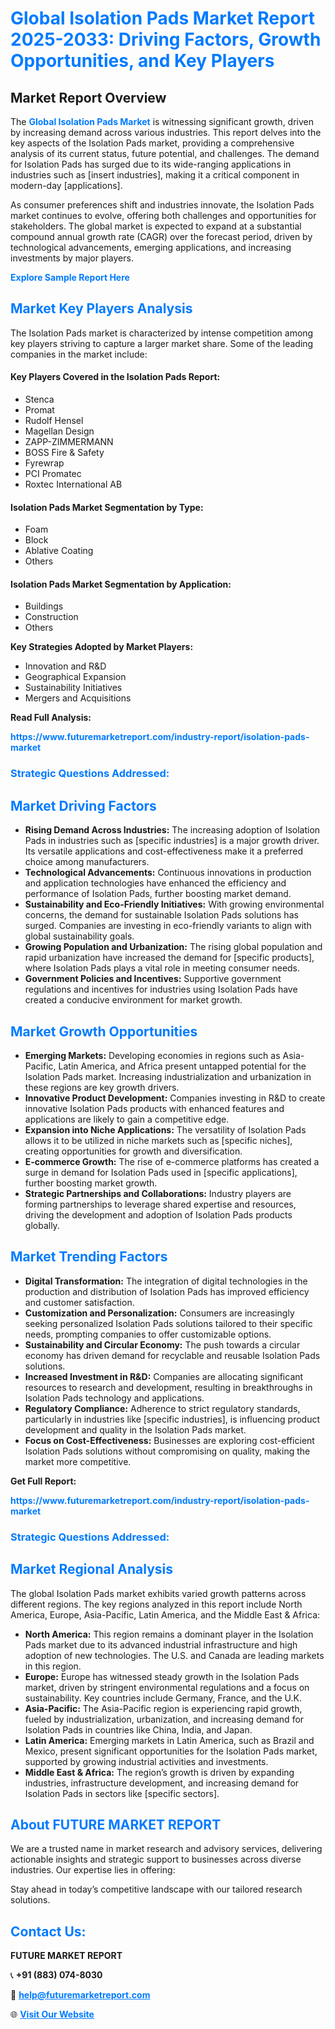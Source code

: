 <h1 style="color: #007BFF;">Global Isolation Pads Market Report 2025-2033: Driving Factors, Growth Opportunities, and Key Players</h1>

<section id="overview">
<h2>Market Report Overview</h2>
<p>The <a href="https://www.futuremarketreport.com/industry-report/isolation-pads-market" style="color: #007BFF; text-decoration: none;"><strong>Global Isolation Pads Market</strong></a> is witnessing significant growth, driven by increasing demand across various industries. This report delves into the key aspects of the Isolation Pads market, providing a comprehensive analysis of its current status, future potential, and challenges. The demand for Isolation Pads has surged due to its wide-ranging applications in industries such as [insert industries], making it a critical component in modern-day [applications].</p>
<p>As consumer preferences shift and industries innovate, the Isolation Pads market continues to evolve, offering both challenges and opportunities for stakeholders. The global market is expected to expand at a substantial compound annual growth rate (CAGR) over the forecast period, driven by technological advancements, emerging applications, and increasing investments by major players.</p>
</section>

<section id="overview">
<p><a href="https://www.futuremarketreport.com/request-sample/reportId=37470" style="color: #007BFF; text-decoration: none;"><strong>Explore Sample Report Here</strong></a></p>
</section>

<section id="key-players">
<h2 style="color: #007BFF;">Market Key Players Analysis</h2>
<p>The Isolation Pads market is characterized by intense competition among key players striving to capture a larger market share. Some of the leading companies in the market include:</p>
<h4>Key Players Covered in the Isolation Pads Report:</h4>
<ul><li>Stenca</li><li>Promat</li><li>Rudolf Hensel</li><li>Magellan Design</li><li>ZAPP-ZIMMERMANN</li><li>BOSS Fire &amp; Safety</li><li>Fyrewrap</li><li>PCI Promatec</li><li>Roxtec International AB</li></ul>
<h4>Isolation Pads Market Segmentation by Type:</h4>
<ul><li>Foam</li><li>Block</li><li>Ablative Coating</li><li>Others</li></ul>

<h4>Isolation Pads Market Segmentation by Application:</h4>
<ul><li>Buildings</li><li>Construction</li><li>Others</li></ul>
<p><strong>Key Strategies Adopted by Market Players:</strong></p>
<ul>
<li>Innovation and R&D</li>
<li>Geographical Expansion</li>
<li>Sustainability Initiatives</li>
<li>Mergers and Acquisitions</li>
</ul>
</section>

<section>
<p><strong>Read Full Analysis: </strong></p><a href="https://www.futuremarketreport.com/industry-report/isolation-pads-market" style="color: #007BFF; text-decoration: none;"><strong>https://www.futuremarketreport.com/industry-report/isolation-pads-market</strong></a>
<h3 style="color: #007BFF;">Strategic Questions Addressed:</h3>
</section>

<section id="driving-factors">
<h2 style="color: #007BFF;">Market Driving Factors</h2>
<ul>
<li><strong>Rising Demand Across Industries:</strong> The increasing adoption of Isolation Pads in industries such as [specific industries] is a major growth driver. Its versatile applications and cost-effectiveness make it a preferred choice among manufacturers.</li>
<li><strong>Technological Advancements:</strong> Continuous innovations in production and application technologies have enhanced the efficiency and performance of Isolation Pads, further boosting market demand.</li>
<li><strong>Sustainability and Eco-Friendly Initiatives:</strong> With growing environmental concerns, the demand for sustainable Isolation Pads solutions has surged. Companies are investing in eco-friendly variants to align with global sustainability goals.</li>
<li><strong>Growing Population and Urbanization:</strong> The rising global population and rapid urbanization have increased the demand for [specific products], where Isolation Pads plays a vital role in meeting consumer needs.</li>
<li><strong>Government Policies and Incentives:</strong> Supportive government regulations and incentives for industries using Isolation Pads have created a conducive environment for market growth.</li>
</ul>
</section>

<section id="growth-opportunities">
<h2 style="color: #007BFF;">Market Growth Opportunities</h2>
<ul>
<li><strong>Emerging Markets:</strong> Developing economies in regions such as Asia-Pacific, Latin America, and Africa present untapped potential for the Isolation Pads market. Increasing industrialization and urbanization in these regions are key growth drivers.</li>
<li><strong>Innovative Product Development:</strong> Companies investing in R&D to create innovative Isolation Pads products with enhanced features and applications are likely to gain a competitive edge.</li>
<li><strong>Expansion into Niche Applications:</strong> The versatility of Isolation Pads allows it to be utilized in niche markets such as [specific niches], creating opportunities for growth and diversification.</li>
<li><strong>E-commerce Growth:</strong> The rise of e-commerce platforms has created a surge in demand for Isolation Pads used in [specific applications], further boosting market growth.</li>
<li><strong>Strategic Partnerships and Collaborations:</strong> Industry players are forming partnerships to leverage shared expertise and resources, driving the development and adoption of Isolation Pads products globally.</li>
</ul>
</section>

<section id="trending-factors">
<h2 style="color: #007BFF;">Market Trending Factors</h2>
<ul>
<li><strong>Digital Transformation:</strong> The integration of digital technologies in the production and distribution of Isolation Pads has improved efficiency and customer satisfaction.</li>
<li><strong>Customization and Personalization:</strong> Consumers are increasingly seeking personalized Isolation Pads solutions tailored to their specific needs, prompting companies to offer customizable options.</li>
<li><strong>Sustainability and Circular Economy:</strong> The push towards a circular economy has driven demand for recyclable and reusable Isolation Pads solutions.</li>
<li><strong>Increased Investment in R&D:</strong> Companies are allocating significant resources to research and development, resulting in breakthroughs in Isolation Pads technology and applications.</li>
<li><strong>Regulatory Compliance:</strong> Adherence to strict regulatory standards, particularly in industries like [specific industries], is influencing product development and quality in the Isolation Pads market.</li>
<li><strong>Focus on Cost-Effectiveness:</strong> Businesses are exploring cost-efficient Isolation Pads solutions without compromising on quality, making the market more competitive.</li>
</ul>
</section>

<section>
<p><strong>Get Full Report: </strong></p><a href="https://www.futuremarketreport.com/industry-report/isolation-pads-market" style="color: #007BFF; text-decoration: none;"><strong>https://www.futuremarketreport.com/industry-report/isolation-pads-market</strong></a>
<h3 style="color: #007BFF;">Strategic Questions Addressed:</h3>
</section>


<section id="regional-analysis">
<h2 style="color: #007BFF;">Market Regional Analysis</h2>
<p>The global Isolation Pads market exhibits varied growth patterns across different regions. The key regions analyzed in this report include North America, Europe, Asia-Pacific, Latin America, and the Middle East & Africa:</p>
<ul>
<li><strong>North America:</strong> This region remains a dominant player in the Isolation Pads market due to its advanced industrial infrastructure and high adoption of new technologies. The U.S. and Canada are leading markets in this region.</li>
<li><strong>Europe:</strong> Europe has witnessed steady growth in the Isolation Pads market, driven by stringent environmental regulations and a focus on sustainability. Key countries include Germany, France, and the U.K.</li>
<li><strong>Asia-Pacific:</strong> The Asia-Pacific region is experiencing rapid growth, fueled by industrialization, urbanization, and increasing demand for Isolation Pads in countries like China, India, and Japan.</li>
<li><strong>Latin America:</strong> Emerging markets in Latin America, such as Brazil and Mexico, present significant opportunities for the Isolation Pads market, supported by growing industrial activities and investments.</li>
<li><strong>Middle East & Africa:</strong> The region’s growth is driven by expanding industries, infrastructure development, and increasing demand for Isolation Pads in sectors like [specific sectors].</li>
</ul>
</section>

<footer>
<h2 style="color: #007BFF;">About FUTURE MARKET REPORT</h2>
<p>We are a trusted name in market research and advisory services, delivering actionable insights and strategic support to businesses across diverse industries. Our expertise lies in offering:</p>

<p>Stay ahead in today’s competitive landscape with our tailored research solutions.</p>

<h2 style="color: #007BFF;">Contact Us:</h2>
<p><strong>FUTURE MARKET REPORT</strong></p>
<p>📞 <strong>+91 (883) 074-8030</strong></p>
<p>📧 <strong><a href="mailto:help@futuremarketreport.com" style="color: #007BFF;">help@futuremarketreport.com</a></strong></p>
<p>🌐 <strong><a href="https://www.futuremarketreport.com/" style="color: #007BFF;">Visit Our Website</a></strong></p>
</footer>
